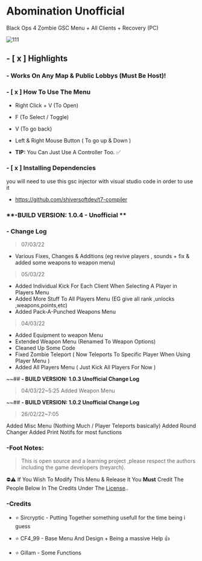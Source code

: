# Abomination Unofficial
Black Ops 4 Zombie GSC Menu + All Clients + Recovery (PC)

![111](https://user-images.githubusercontent.com/48811414/156706089-afd8b753-969c-4e67-94d0-ead08e70cd76.png)

## **- [ x ] Highlights**
### - Works On Any Map & Public Lobbys (Must Be Host)!


### **- [ x ] How To Use The Menu**

- Right Click + V (To Open)
- F (To Select / Toggle)
- V (To go back)
- Left & Right Mouse Button ( To go up & Down )

- **TIP:** You Can Just Use A Controller Too. ✅

### **- [ x ] Installing Dependencies**

you will need to use this gsc injector with visual studio code in order to use it
- https://github.com/shiversoftdev/t7-compiler

### **-BUILD VERSION: 1.0.4 - Unofficial **

### **- Change Log**
> 07/03/22
- Various Fixes, Changes & Additions (eg revive players , sounds + fix & added some weapons to weapon menu)

> 05/03/22
- Added Individual Kick For Each Client When Selecting A Player in Players Menu
- Added More Stuff To All Players Menu (EG give all rank ,unlocks ,weapons,points,etc)
- Added Pack-A-Punched Weapons Menu

> 04/03/22
- Added Equipment to weapon Menu
- Extended Weapon Menu (Renamed To Weapon Options)
- Cleaned Up Some Code
- Fixed Zombie Teleport ( Now Teleports To Specific Player When Using Player Menu )
- Added All Players Menu ( Just Kick All Players For Now )

~~## **- BUILD VERSION: 1.0.3  Unofficial Change Log**
> 04/03/22~5:25
Added Weapon Menu

~~## **- BUILD VERSION: 1.0.2  Unofficial Change Log**
> 26/02/22~7:05
> 
Added Misc Menu (Nothing Much / Player Teleports basically)
Added Round Changer
Added Print Notifs for most functions


### **-Foot Notes:**
> This is open source and a learning project ,please respect the authors including the game developers (treyarch).

⛔⚠️ If You Wish To Modify This Menu & Release It You **Must** Credit The People Below In The Credits Under The [License](https://github.com/SirCryptic/Abomination-Unofficial/blob/main/LICENSE)..

### **-Credits**

- ⭐ Sircryptic - Putting Together something usefull for the time being i guess

- ⭐ CF4_99 - Base Menu And Design + Being a massive Help 👍
- ⭐ Gillam - Some Functions
